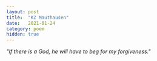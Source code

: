 ```yaml
---
layout: post
title:  "KZ Mauthausen"
date:   2021-01-24 
category: poem
hidden: true
---
```


_"If there is a God, he will have to beg for my forgiveness."_